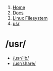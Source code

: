 <!-- -
Title: /usr/
First Published: 2014-07-12
Last Updated: 2014-08-10
- -->

<ol class="breadcrumb" itemprop="breadcrumb">
    <li><a href="/">Home</a></li>
    <li><a href="/docs/">Docs</a></li>
    <li><a href="/docs/lfs/">Linux Filesystem</a></li>
    <li><a href="/docs/lfs/usr/">usr</a></li>
</ol>

/usr/
=====

*   [/usr/lib/](/docs/lfs/usr/lib/)
*   [/usr/share/](/docs/lfs/usr/share/)
